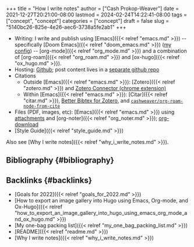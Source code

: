 +++
title = "How I write notes"
author = ["Cash Prokop-Weaver"]
date = 2021-12-27T20:21:00-08:00
lastmod = 2024-02-24T14:22:41-08:00
tags = ["concept", "concept"]
categories = ["concept"]
draft = false
slug = "5140bc26-825e-4e26-aec6-3738a5fe2ab1"
+++

-   Writing: I write and publish using [Emacs]({{< relref "emacs.md" >}}) -- specifically [Doom Emacs]({{< relref "doom_emacs.md" >}}) ([my config](https://github.com/cashpw/dotfiles/blob/main/config/doom/config.org)) -- [org-mode]({{< relref "org_mode.md" >}}) and a combination of [org-roam]({{< relref "org_roam.md" >}}) and [ox-hugo]({{< relref "ox_hugo.md" >}}).
-   Hosting: [Github](https://github.com/cashpw/cashpw.com); post content lives in a [separate github repo](https://github.com/cashpw/roam)
-   Citations
    -   Outside [Emacs]({{< relref "emacs.md" >}}): [Zotero]({{< relref "zotero.md" >}}) and [Zotero Connector (chrome extension)](https://chrome.google.com/webstore/detail/zotero-connector/ekhagklcjbdpajgpjgmbionohlpdbjgc)
    -   Within [Emacs]({{< relref "emacs.md" >}}): [Citar]({{< relref "citar.md" >}}), [Better Bibtex for Zotero](https://retorque.re/zotero-better-bibtex/), and [`cashweaver/org-roam-node-from-cite`](https://github.com/cashpw/dotfiles/blob/812f8f4785ba70f8d3cabf77ff099a9777bbf17d/config/doom/config-personal.el#L2880)
-   Files (PDF, images, etc): [Emacs]({{< relref "emacs.md" >}}) using [attachments](https://orgmode.org/manual/Attachments.html) and [org-noter]({{< relref "org_noter.md" >}}); [org-download](https://github.com/abo-abo/org-download)
-   [Style Guide]({{< relref "style_guide.md" >}})

Also see [Why I write notes]({{< relref "why_i_write_notes.md" >}}).


## Bibliography {#bibliography}

<style>.csl-entry{text-indent: -1.5em; margin-left: 1.5em;}</style><div class="csl-bib-body">
</div>


## Backlinks {#backlinks}

-   [Goals for 2022]({{< relref "goals_for_2022.md" >}})
-   [How to export an image gallery into Hugo using Emacs, Org-mode, and Ox-Hugo]({{< relref "how_to_export_an_image_gallery_into_hugo_using_emacs_org_mode_and_ox_hugo.md" >}})
-   [My one-bag packing list]({{< relref "my_one_bag_packing_list.md" >}})
-   [README]({{< relref "readme.md" >}})
-   [Why I write notes]({{< relref "why_i_write_notes.md" >}})
